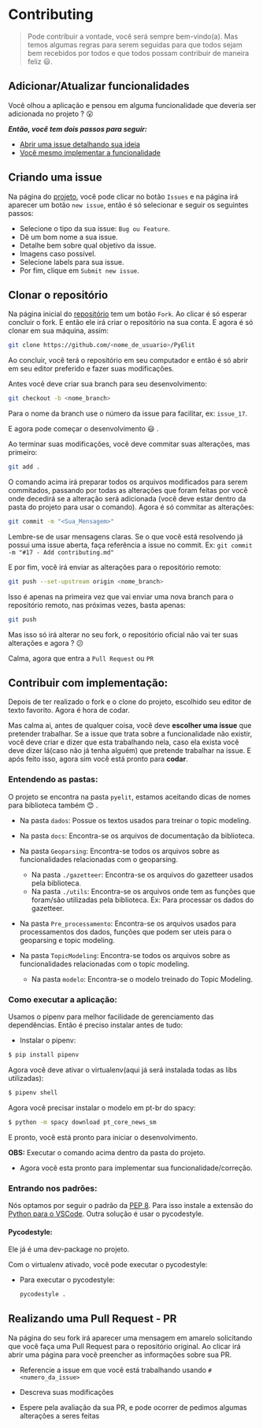 # Contributing

> Pode contribuir a vontade, você será sempre bem-vindo(a). Mas temos algumas regras para serem seguidas para que todos sejam bem recebidos por todos e que todos possam contribuir de maneira feliz :smiley:.

## Adicionar/Atualizar funcionalidades

Você olhou a aplicação e pensou em alguma funcionalidade que deveria ser adicionada no projeto ? :open_mouth:

**_Então, você tem dois passos para seguir:_**

- [Abrir uma issue detalhando sua ideia](#criando-uma-issue)
- [Você mesmo implementar a funcionalidade](#contribuir-com-implementação)

## Criando uma issue

Na página do [projeto](https://github.com/Rickecr/PyElit), você pode clicar no botão `Issues` e na página irá aparecer um botão `new issue`, então é só selecionar e seguir os seguintes passos:

- Selecione o tipo da sua issue: `Bug ou Feature`.
- Dê um bom nome a sua issue.
- Detalhe bem sobre qual objetivo da issue.
- Imagens caso possível.
- Selecione labels para sua issue.
- Por fim, clique em `Submit new issue`.

## Clonar o repositório

Na página inicial do [repositório](https://github.com/Rickecr/PyElit) tem um botão `Fork`. Ao clicar é só esperar concluir o fork. E então ele irá criar o repositório na sua conta. E agora é só clonar em sua máquina, assim:

```sh
git clone https://github.com/<nome_de_usuario>/PyElit
```

Ao concluir, você terá o repositório em seu computador e então é só abrir em seu editor preferido e fazer suas modificações.

Antes você deve criar sua branch para seu desenvolvimento:

```sh
git checkout -b <nome_branch>
```

Para o nome da branch use o número da issue para facilitar, ex: `issue_17`.

E agora pode começar o desenvolvimento :smiley: .

Ao terminar suas modificações, você deve commitar suas alterações, mas primeiro:

```sh
git add .
```

O comando acima irá preparar todos os arquivos modificados para serem commitados, passando por todas as alterações que foram feitas por você onde decedirá se a alteração será adicionada (você deve estar dentro da pasta do projeto para usar o comando). Agora é só commitar as alterações:

```sh
git commit -m "<Sua_Mensagem>"
```

Lembre-se de usar mensagens claras. Se o que você está resolvendo já possui uma issue aberta, faça referência a issue no commit. Ex: `git commit -m "#17 - Add contributing.md"`

E por fim, você irá enviar as alterações para o repositório remoto:

```sh
git push --set-upstream origin <nome_branch>
```

Isso é apenas na primeira vez que vai enviar uma nova branch para o repositório remoto, nas próximas vezes, basta apenas:

```sh
git push
```

Mas isso só irá alterar no seu fork, o repositório oficial não vai ter suas alterações e agora ? :confused:

Calma, agora que entra a `Pull Request` ou `PR`

## Contribuir com implementação:

Depois de ter realizado o fork e o clone do projeto, escolhido seu editor de texto favorito. Agora é hora de codar.

Mas calma ai, antes de qualquer coisa, você deve **escolher uma issue** que pretender trabalhar. Se a issue que trata sobre a funcionalidade não existir, você deve criar e dizer que esta trabalhando nela, caso ela exista você deve dizer lá(caso não já tenha alguém) que pretende trabalhar na issue. E após feito isso, agora sim você está pronto para **codar**.

### Entendendo as pastas:

O projeto se encontra na pasta `pyelit`, estamos aceitando dicas de nomes para biblioteca também :blush: .

- Na pasta `dados`: Possue os textos usados para treinar o topic modeling.

- Na pasta `docs`: Encontra-se os arquivos de documentação da biblioteca.

- Na pasta `Geoparsing`: Encontra-se todos os arquivos sobre as funcionalidades relacionadas com o geoparsing.

  - Na pasta `./gazetteer`: Encontra-se os arquivos do gazetteer usados pela biblioteca.
  - Na pasta `./utils`: Encontra-se os arquivos onde tem as funções que foram/são utilizadas pela biblioteca. Ex: Para processar os dados do gazetteer.

- Na pasta `Pre_processamento`: Encontra-se os arquivos usados para processamentos dos dados, funções que podem ser uteis para o geoparsing e topic modeling.

- Na pasta `TopicModeling`: Encontra-se todos os arquivos sobre as funcionalidades relacionadas com o topic modeling.

  - Na pasta `modelo`: Encontra-se o modelo treinado do Topic Modeling.

### Como executar a aplicação:

Usamos o pipenv para melhor facilidade de gerenciamento das dependências.
Então é preciso instalar antes de tudo:

- Instalar o pipenv:

```bash
$ pip install pipenv
```

Agora você deve ativar o virtualenv(aqui já será instalada todas as libs utilizadas):

```bash
$ pipenv shell
```

Agora você precisar instalar o modelo em pt-br do spacy:

```bash
$ python -m spacy download pt_core_news_sm
```

E pronto, você está pronto para iniciar o desenvolvimento.

**OBS:** Executar o comando acima dentro da pasta do projeto.

- Agora você esta pronto para implementar sua funcionalidade/correção.

### Entrando nos padrões:

Nós optamos por seguir o padrão da [PEP 8](https://www.python.org/dev/peps/pep-0008/). Para isso instale a extensão do [Python para o VSCode](https://marketplace.visualstudio.com/items?itemName=ms-python.python). Outra solução é usar o pycodestyle.

#### Pycodestyle:

Ele já é uma dev-package no projeto.

Com o virtualenv ativado, você pode executar o pycodestyle:

- Para executar o pycodestyle:

  ```bash
  pycodestyle .
  ```

## Realizando uma Pull Request - PR

Na página do seu fork irá aparecer uma mensagem em amarelo solicitando que você faça uma Pull Request para o repositório original. Ao clicar irá abrir uma página para você preencher as informações sobre sua PR.

- Referencie a issue em que você está trabalhando usando `#<numero_da_issue>`

- Descreva suas modificações

- Espere pela avaliação da sua PR, e pode ocorrer de pedimos algumas alterações a seres feitas
